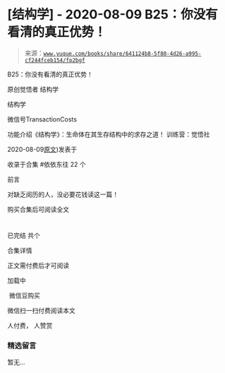 # [结构学] - 2020-08-09 B25：你没有看清的真正优势！

> 来源：[`www.yuque.com/books/share/641124b8-5f80-4d26-a995-cf244fceb154/fp2bgf`](https://www.yuque.com/books/share/641124b8-5f80-4d26-a995-cf244fceb154/fp2bgf)



B25：你没有看清的真正优势！ 

原创觉悟者 结构学 

结构学 

微信号TransactionCosts 

功能介绍《结构学》：生命体在其生存结构中的求存之道！ 训练营：觉悟社 

2020-08-09[原文](https://mp.weixin.qq.com/s?__biz=MzIzMDYwOTM0Mg==&mid=2247484397&idx=1&sn=27132ec1912c70e752f7869429505a80&chksm=e8b19b3cdfc6122a7731db9eb66341a9909e9d973b25a6e228a62e7f360c1f0eff906591ed04#rd))发表于 

收录于合集 #依依东往 22 个 

前言 

对缺乏阅历的人，没必要花钱读这一篇！ 

购买合集后可阅读全文 

# 

已完结 共个 

合集详情 

正文需付费后才可阅读 

加载中 

 微信豆购买 

微信扫一扫付费阅读本文 

人付费， 人赞赏 

### 精选留言 

暂无...